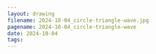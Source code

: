 ```yaml
---
layout: drawing
filename: 2024-10-04_circle-triangle-wave.jpg
pagename: 2024-10-04_circle-triangle-wave
date: 2024-10-04
tags:
---
```

